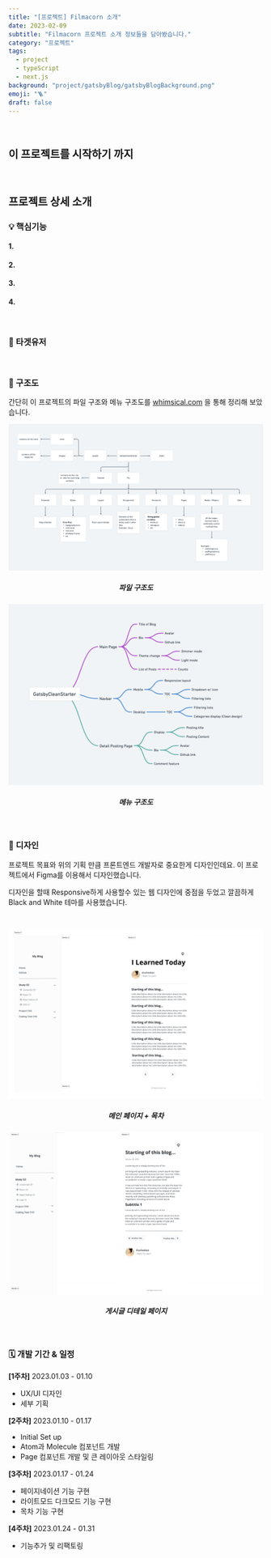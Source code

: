 ```yaml
---
title: "[프로젝트] Filmacorn 소개"
date: 2023-02-09
subtitle: "Filmacorn 프로젝트 소개 정보들을 담아봤습니다."
category: "프로젝트"
tags:
  - project
  - typeScript
  - next.js
background: "project/gatsbyBlog/gatsbyBlogBackground.png"
emoji: "🪜"
draft: false
---
```



</br>

## 이 프로젝트를 시작하기 까지

<br/>

## 프로젝트 상세 소개

### 💡 핵심기능


#### 1. 


#### 2.


#### 3. 


#### 4.

<br/>

### 🎯 타겟유저


<br/>

### 🧱 구조도

간단히 이 프로젝트의 파일 구조와 메뉴 구조도를 [whimsical.com](http://whimsical.com) 을 통해 정리해 보았습니다.

<div style="width:100%; margin:auto; text-align:center;">

![gatsbyBlog파일구조도](../../assets/images/project/gatsbyBlog/gatsbyBlogFiles.png)

##### 파일 구조도

</div>

<div style="width:100%; margin:auto; text-align:center;">

![gatsbyBlog메뉴구조도](../../assets/images/project/gatsbyBlog/gatsbyBogMenus.png)

##### 메뉴 구조도

</div>

<br/>

### 🎨 디자인

프로젝트 목표와 위의 기획 만큼 프론트엔드 개발자로 중요한게 디자인인데요. 이 프로젝트에서 Figma를 이용해서 디자인했습니다.

디자인을 할때 Responsive하게 사용할수 있는 웹 디자인에 중점을 두었고 깔끔하게 Black and White 테마를 사용했습니다.

<br/>

<div style="width:100%; margin:auto; text-align:center;">

![gatsbyBlogDesignI](../../assets/images/project/gatsbyBlog//gatsbyBlogDesignI.png)

##### 메인 페이지 + 목차

</div>

<div style="width:100%; margin:auto; text-align:center;">

![gatsbyBlogDesignII](../../assets/images/project/gatsbyBlog/gatsbyBlogDesignII.png)

##### 게시글 디테일 페이지

</div>

<br/>

### 🗓️ 개발 기간 & 일정

<b>[1주차]</b> 2023.01.03 - 01.10

- UX/UI 디자인
- 세부 기획

<b>[2주차]</b> 2023.01.10 - 01.17

- Initial Set up
- Atom과 Molecule 컴포넌트 개발
- Page 컴포넌트 개발 및 큰 레이아웃 스타일링

<b>[3주차]</b> 2023.01.17 - 01.24

- 페이지네이션 기능 구현
- 라이트모드 다크모드 기능 구현
- 목차 기능 구현

<b>[4주차]</b> 2023.01.24 - 01.31

- 기능추가 및 리팩토링

<br/>
